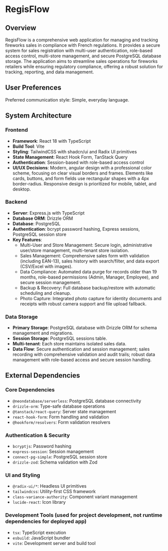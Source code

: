 # RegisFlow

## Overview
RegisFlow is a comprehensive web application for managing and tracking fireworks sales in compliance with French regulations. It provides a secure system for sales registration with multi-user authentication, role-based access control, multi-store management, and secure PostgreSQL database storage. The application aims to streamline sales operations for fireworks retailers while ensuring regulatory compliance, offering a robust solution for tracking, reporting, and data management.

## User Preferences
Preferred communication style: Simple, everyday language.

## System Architecture

### Frontend
- **Framework**: React 18 with TypeScript
- **Build Tool**: Vite
- **Styling**: TailwindCSS with shadcn/ui and Radix UI primitives
- **State Management**: React Hook Form, TanStack Query
- **Authentication**: Session-based with role-based access control
- **UI/UX Decisions**: Modern, angular design with a professional color scheme, focusing on clear visual borders and frames. Elements like cards, buttons, and form fields use rectangular shapes with a 4px border-radius. Responsive design is prioritized for mobile, tablet, and desktop.

### Backend
- **Server**: Express.js with TypeScript
- **Database ORM**: Drizzle ORM
- **Database**: PostgreSQL
- **Authentication**: bcrypt password hashing, Express sessions, PostgreSQL session store
- **Key Features**:
    - Multi-User and Store Management: Secure login, administrative user/store management, multi-tenant store isolation.
    - Sales Management: Comprehensive sales form with validation (including EAN-13), sales history with search/filter, and data export (CSV/Excel with images).
    - Data Compliance: Automated data purge for records older than 19 months, role-based permissions (Admin, Manager, Employee), and secure session management.
    - Backup & Recovery: Full database backup/restore with automatic scheduling and cleanup.
    - Photo Capture: Integrated photo capture for identity documents and receipts with robust camera support and file upload fallback.

### Data Storage
- **Primary Storage**: PostgreSQL database with Drizzle ORM for schema management and migrations.
- **Session Storage**: PostgreSQL sessions table.
- **Multi-tenant**: Each store maintains isolated sales data.
- **Data Flow**: Secure authentication and session management; sales recording with comprehensive validation and audit trails; robust data management with role-based access and secure session handling.

## External Dependencies

### Core Dependencies
- `@neondatabase/serverless`: PostgreSQL database connectivity
- `drizzle-orm`: Type-safe database operations
- `@tanstack/react-query`: Server state management
- `react-hook-form`: Form handling and validation
- `@hookform/resolvers`: Form validation resolvers

### Authentication & Security
- `bcryptjs`: Password hashing
- `express-session`: Session management
- `connect-pg-simple`: PostgreSQL session store
- `drizzle-zod`: Schema validation with Zod

### UI and Styling
- `@radix-ui/*`: Headless UI primitives
- `tailwindcss`: Utility-first CSS framework
- `class-variance-authority`: Component variant management
- `lucide-react`: Icon library

### Development Tools (used for project development, not runtime dependencies for deployed app)
- `tsx`: TypeScript execution
- `esbuild`: JavaScript bundler
- `vite`: Development server and build tool